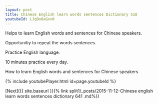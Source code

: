 ```yaml
---
layout: post
title: Chinese English learn words sentences Dictionary 518 
youtubeId: LJqDx0aGxv0
---
```

 
 
Helps to learn English words and sentences for Chinese speakers.

Opportunitiy to repeat the words sentences. 

Practice English language. 
 
10 minutes practice every day. 
 
How to learn English words and sentences for Chinese speakers 
 
{% include youtubePlayer.html id=page.youtubeId %}
 
 
[Next]({{ site.baseurl }}{% link  split1/_posts/2015-11-12-Chinese english learn words sentences dictionary 641 .md%})
 
